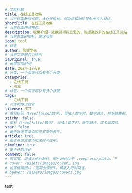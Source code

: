 ```yaml
---
# 文章标题
title: 在线工具收集
# 当前页面的短标题，会在导航栏、侧边栏和路径导航中作为首选。
shortTitle: 在线工具收集
# 当前页面内容描述。
description: 收集介绍一些我觉得有意思的，能提高效率的在线工具网站
# 当前页面的图标，建议填写
icon: tool
# 作者
author: 昌霖学长
# 当前文章是否为原创
isOriginal: true
# 设置写作时间
date: 2024-12-09
# 分类，一个页面可以有多个分类
categories: 
  - 在线工具
  - 效率
# 标签，一个页面可以有多个标签
tags: 
  - 在线工具
# 页面的协议信息
license: MIT
# 置顶标记（true/false/数字），当填入数字时，数字越大，排名越靠前。
sticky: false
# 星标（true/false/数字），当填入数字时，数字越大，排名越靠前。
star: false
# 是否将该文章添加至文章列表中。
article: true
# 是否将该文章添加至时间线中。
timeline: true
# 是否开启评论
comment: false
# 预览图。请填入绝对路径。图片路径位于 .vuepress/public 下
# cover: /assets/images/cover1.jpg
# 设置横幅图片 (宽屏分享图)，请填入绝对路径。
# banner: /assets/images/cover1.jpg
---
```

test
